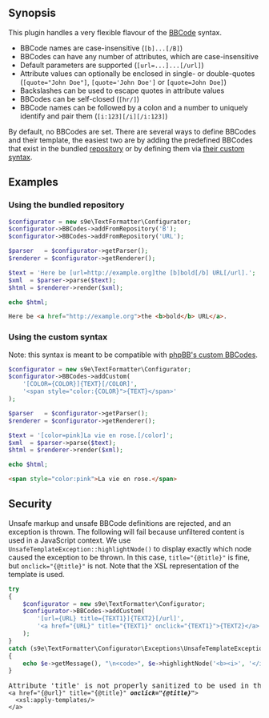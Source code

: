 ## Synopsis

This plugin handles a very flexible flavour of the [BBCode](http://en.wikipedia.org/wiki/BBCode) syntax.

 * BBCode names are case-insensitive (`[b]...[/B]`)
 * BBCodes can have any number of attributes, which are case-insensitive
 * Default parameters are supported (`[url=...]...[/url]`)
 * Attribute values can optionally be enclosed in single- or double-quotes (`[quote="John Doe"]`, `[quote='John Doe']` or `[quote=John Doe]`)
 * Backslashes can be used to escape quotes in attribute values
 * BBCodes can be self-closed (`[hr/]`)
 * BBCode names can be followed by a colon and a number to uniquely identify and pair them (`[i:123][/i][/i:123]`)

By default, no BBCodes are set. There are several ways to define BBCodes and their template, the easiest two are by adding the predefined BBCodes that exist in the bundled [repository](https://github.com/s9e/TextFormatter/blob/master/src/s9e/TextFormatter/Plugins/BBCodes/Configurator/repository.xml) or by defining them via [their custom syntax](https://github.com/s9e/TextFormatter/blob/master/docs/BBCodeMonkey.md).

## Examples

### Using the bundled repository

```php
$configurator = new s9e\TextFormatter\Configurator;
$configurator->BBCodes->addFromRepository('B');
$configurator->BBCodes->addFromRepository('URL');

$parser   = $configurator->getParser();
$renderer = $configurator->getRenderer();

$text = 'Here be [url=http://example.org]the [b]bold[/b] URL[/url].';
$xml  = $parser->parse($text);
$html = $renderer->render($xml);

echo $html;
```
```html
Here be <a href="http://example.org">the <b>bold</b> URL</a>.
```

### Using the custom syntax

Note: this syntax is meant to be compatible with [phpBB's custom BBCodes](https://www.phpbb.com/customise/db/custom_bbcodes-26/).

```php
$configurator = new s9e\TextFormatter\Configurator;
$configurator->BBCodes->addCustom(
	'[COLOR={COLOR}]{TEXT}[/COLOR]',
	'<span style="color:{COLOR}">{TEXT}</span>'
);

$parser   = $configurator->getParser();
$renderer = $configurator->getRenderer();

$text = '[color=pink]La vie en rose.[/color]';
$xml  = $parser->parse($text);
$html = $renderer->render($xml);

echo $html;
```
```html
<span style="color:pink">La vie en rose.</span>
```

## Security

Unsafe markup and unsafe BBCode definitions are rejected, and an exception is thrown. The following will fail because unfiltered content is used in a JavaScript context. We use `UnsafeTemplateException::highlightNode()` to display exactly which node caused the exception to be thrown. In this case, `title="{@title}"` is fine, but `onclick="{@title}"` is not. Note that the XSL representation of the template is used.

```php
try
{
	$configurator = new s9e\TextFormatter\Configurator;
	$configurator->BBCodes->addCustom(
		'[url={URL} title={TEXT1}]{TEXT2}[/url]',
		'<a href="{URL}" title="{TEXT1}" onclick="{TEXT1}">{TEXT2}</a>'
	);
}
catch (s9e\TextFormatter\Configurator\Exceptions\UnsafeTemplateException $e)
{
	echo $e->getMessage(), "\n<code>", $e->highlightNode('<b><i>', '</i></b>'), "</code>";
}
```
<pre>
Attribute 'title' is not properly sanitized to be used in this context
<code>&lt;a href=&quot;{@url}&quot; title=&quot;{@title}&quot; <b><i>onclick=&quot;{@title}&quot;</i></b>&gt;
  &lt;xsl:apply-templates/&gt;
&lt;/a&gt;</code>
</pre>